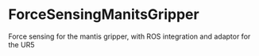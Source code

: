 # ForceSensingManitsGripper
Force sensing for the mantis gripper, with ROS integration and adaptor for the UR5
